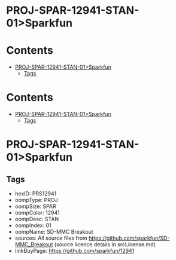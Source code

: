 
PROJ-SPAR-12941-STAN-01>Sparkfun
================================

Contents
========

* [PROJ-SPAR-12941-STAN-01>Sparkfun](#proj-spar-12941-stan-01sparkfun)
	* [Tags](#tags)

Contents
========

* [PROJ-SPAR-12941-STAN-01>Sparkfun](#proj-spar-12941-stan-01sparkfun)
	* [Tags](#tags)

# PROJ-SPAR-12941-STAN-01>Sparkfun

## Tags

- hexID: PRS12941
- oompType: PROJ
- oompSize: SPAR
- oompColor: 12941
- oompDesc: STAN
- oompIndex: 01
- oompName: SD-MMC Breakout
- sources: All source files from https://github.com/sparkfun/SD-MMC_Breakout (source licence details in srcLicense.md)
- linkBuyPage: https://github.com/sparkfun/12941
